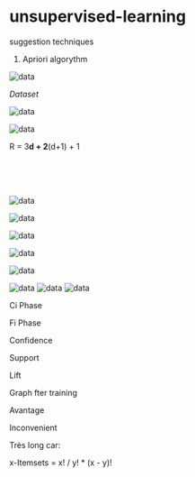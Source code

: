 # unsupervised-learning
suggestion techniques



1) Apriori algorythm


![data](https://user-images.githubusercontent.com/54853371/128016384-d91a96fd-c46f-4330-b742-e81c5ee94f54.png)

<i>Dataset</i>


![data](https://user-images.githubusercontent.com/54853371/128015451-5d3908c9-a7cb-4776-a9ef-66b1197a05d9.png)


![data](https://user-images.githubusercontent.com/54853371/128017363-8d290b4e-d0c0-4da0-be9c-2f7718237f0e.png)




R = 3**d + 2**(d+1) + 1

<br><br><br>


![data](https://user-images.githubusercontent.com/54853371/128014211-16db7451-88f2-4ed0-82b1-f2c14bc06601.png)


![data](https://user-images.githubusercontent.com/54853371/128016482-e2e24fe0-6d0d-4c09-86ae-78fda36e49f4.png)



![data](https://user-images.githubusercontent.com/54853371/128014300-7a57d1cd-3f34-42d2-8a6b-a43351e592c8.png)

![data](https://user-images.githubusercontent.com/54853371/128016545-013ea012-4904-45f0-8ce8-f11ac62b6759.png)


![data](https://user-images.githubusercontent.com/54853371/128014419-b6a86cd2-87e7-41fe-b70e-c93507024235.png)
  
![data](https://user-images.githubusercontent.com/54853371/128016618-c15973c8-491c-4d46-b566-4644fd725324.png)
![data](https://user-images.githubusercontent.com/54853371/128016702-722417ef-5821-4c1b-b352-8951cde756a0.png)
![data](https://user-images.githubusercontent.com/54853371/128016286-973137af-5a9f-4b69-b4ec-c8a10d83f0da.png)




Ci Phase

Fi Phase




Confidence

Support

Lift



Graph fter training



Avantage




Inconvenient
  
Très long car: 

x-Itemsets = x! / y! * (x - y)!








